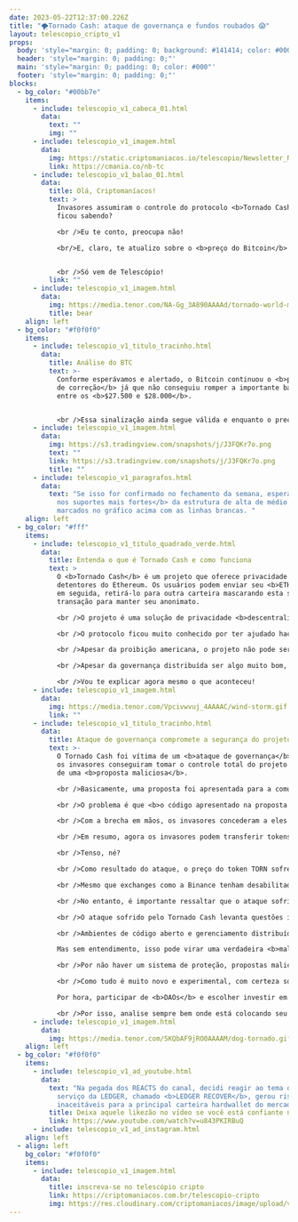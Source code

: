 ```yaml
---
date: 2023-05-22T12:37:00.226Z
title: "🌪️Tornado Cash: ataque de governança e fundos roubados 😱"
layout: telescopio_cripto_v1
props:
  body: 'style="margin: 0; padding: 0; background: #141414; color: #000"'
  header: 'style="margin: 0; padding: 0;"'
  main: 'style="margin: 0; padding: 0; color: #000"'
  footer: 'style="margin: 0; padding: 0;"'
blocks:
  - bg_color: "#00bb7e"
    items:
      - include: telescopio_v1_cabeca_01.html
        data:
          text: ""
          img: ""
      - include: telescopio_v1_imagem.html
        data:
          img: https://static.criptomaniacos.io/telescopio/Newsletter_NB.png
          link: https://cmania.co/nb-tc
      - include: telescopio_v1_balao_01.html
        data:
          title: Olá, Criptomaníacos!
          text: >
            Invasores assumiram o controle do protocolo <b>Tornado Cash</b>, tu
            ficou sabendo?

            <br />Eu te conto, preocupa não! 

            <br/>E, claro, te atualizo sobre o <b>preço do Bitcoin</b> também!


            <br />Só vem de Telescópio!
          link: ""
      - include: telescopio_v1_imagem.html
        data:
          img: https://media.tenor.com/NA-Gg_3A890AAAAd/tornado-world-meteorological-day.gif
          title: bear
    align: left
  - bg_color: "#f0f0f0"
    items:
      - include: telescopio_v1_titulo_tracinho.html
        data:
          title: Análise do BTC
          text: >-
            Conforme esperávamos e alertado, o Bitcoin continuou o <b>processo
            de correção</b> já que não conseguiu romper a importante barreira
            entre os <b>$27.500 e $28.000</b>. 


            <br />Essa sinalização ainda segue válida e enquanto o preço não romper esses patamares, veremos a continuação do processo de correção, especialmente se fecharmos o gráfico semanal no domingo perdendo a média de 100p no gráfico diário no nível dos <b>$26.400</b>. Neste caso, o preço pode entrar em um <b>longo processo de correção</b>. 
      - include: telescopio_v1_imagem.html
        data:
          img: https://s3.tradingview.com/snapshots/j/J3FQKr7o.png
          text: ""
          link: https://s3.tradingview.com/snapshots/j/J3FQKr7o.png
          title: ""
      - include: telescopio_v1_paragrafos.html
        data:
          text: "Se isso for confirmado no fechamento da semana, esperamos por <b>testes
            nos suportes mais fortes</b> da estrutura de alta de médio prazo,
            marcados no gráfico acima com as linhas brancas. "
    align: left
  - bg_color: "#fff"
    items:
      - include: telescopio_v1_titulo_quadrado_verde.html
        data:
          title: Entenda o que é Tornado Cash e como funciona
          text: >
            O <b>Tornado Cash</b> é um projeto que oferece privacidade aos
            detentores do Ethereum. Os usuários podem enviar seu <b>ETH</b> e,
            em seguida, retirá-lo para outra carteira mascarando esta segunda
            transação para manter seu anonimato.

            <br />O projeto é uma solução de privacidade <b>descentralizada e sem custódia</b> construída na rede Ethereum. Ele melhora a privacidade da transação, quebrando o link na cadeia entre os endereços do remetente e do destinatário. Tornado Cash usa um contrato inteligente que aceita depósitos <b>ETH e ERC-20</b>.

            <br />O protocolo ficou muito conhecido por ter ajudado hackers a tirar os rastros de <b>invasões milionárias</b>. Isso fez com que o governo americano pusesse o serviço na <b>lista negra</b> do país: cidadãos e empresas são proibidos de utilizar o Tornado Cash.

            <br />Apesar da proibição americana, o projeto não pode ser parado pois tem seu <b>código aberto e é descentralizado</b>. As decisões são tomadas pelos possuidores do seu token nativo <b>TORN</b>, que funcionam como votos no sistema. 

            <br />Apesar da governança distribuída ser algo muito bom, infelizmente foi a brecha para que <b>invasores tomassem o controle</b> do projeto. E nem foi necessário gastar muito dinheiro para isso ou meses de trabalho. 

            <br />Vou te explicar agora mesmo o que aconteceu!
      - include: telescopio_v1_imagem.html
        data:
          img: https://media.tenor.com/Vpcivwvuj_4AAAAC/wind-storm.gif
          link: ""
      - include: telescopio_v1_titulo_tracinho.html
        data:
          title: Ataque de governança compromete a segurança do projeto
          text: >-
            O Tornado Cash foi vítima de um <b>ataque de governança</b> em que
            os invasores conseguiram tomar o controle total do projeto por meio
            de uma <b>proposta maliciosa</b>. 

            <br />Basicamente, uma proposta foi apresentada para a comunidade, que prometia punir agentes mal intencionados na rede. A comunidade aprovou a medida através de seus votos. 

            <br />O problema é que <b>o código apresentado na proposta continha a permissão de modificar a proposta depois de aprovada</b>.

            <br />Com a brecha em mãos, os invasores concederam a eles mesmos <b>1,2 milhão de votos</b>, superando os <b>700.000 votos legítimos</b> de todo o protocolo.

            <br />Em resumo, agora os invasores podem transferir tokens do tesouro, mintar mais <b>TORN</b> ou qualquer outra coisa que desejarem, já que <b>podem aprovar sozinhos quaisquer mudanças</b>.

            <br />Tenso, né?

            <br />Como resultado do ataque, o preço do token TORN sofreu uma queda drástica de quase <b>50% em apenas 24 horas</b>. Os invasores possuem atualmente cerca de <b>100.000 TORNs</b>. 

            <br />Mesmo que exchanges como a Binance tenham desabilitado os depósitos de TORN, os invasores já conseguiram realizar uma quantia por volta de <b>3.5 milhões de reais</b>.

            <br />No entanto, é importante ressaltar que o ataque sofrido não teve repercussões no protocolo <b>Tornado Cash</b>. O protocolo ainda permite aos seus usuários ocultar os movimentos de fundos e endereços digitais por meio do serviço prestado.

            <br />O ataque sofrido pelo Tornado Cash levanta questões importantes sobre a segurança de <b>DAOs</b>, as organizações autônomas descentralizadas.

            <br />Ambientes de código aberto e gerenciamento distribuído de projetos pode ser <b>excelente</b> quando as pessoas entendem no que votam e a razão pela qual votam.

            Mas sem entendimento, isso pode virar uma verdadeira <b>maldição</b>.

            <br />Por não haver um sistema de proteção, propostas maliciosas não são incomuns e, quando são aprovadas, podem simplesmente dar <b>todo o controle a uma única pessoa</b>, como aconteceu com o Tornado Cash.

            <br />Como tudo é muito novo e experimental, com certeza soluções serão apresentadas ao mercado com o tempo. 

            Por hora, participar de <b>DAOs</b> e escolher investir em tokens de governança pode trazer riscos adicionais, quando comparamos com o <b>Bitcoin</b>.

            <br />Por isso, analise sempre bem onde está colocando seu dinheiro e crie um <b>plano de gerenciamento</b> para momentos de crise, tá bem?	
      - include: telescopio_v1_imagem.html
        data:
          img: https://media.tenor.com/SKQbAF9jRO0AAAAM/dog-tornado.gif
    align: left
  - bg_color: "#f0f0f0"
    items:
      - include: telescopio_v1_ad_youtube.html
        data:
          text: "Na pegada dos REACTS do canal, decidi reagir ao tema do momento: o novo
            serviço da LEDGER, chamado <b>LEDGER RECOVER</b>, gerou riscos
            inaceitáveis para a principal carteira hardwallet do mercado?"
          title: Deixa aquele likezão no vídeo se você está confiante no BTC!
          link: https://www.youtube.com/watch?v=u843PKIRBuQ
      - include: telescopio_v1_ad_instagram.html
    align: left
  - align: left
    bg_color: "#f0f0f0"
    items:
      - include: telescopio_v1_imagem.html
        data:
          title: inscreva-se no telescópio cripto
          link: https://criptomaniacos.com.br/telescopio-cripto
          img: https://res.cloudinary.com/criptomaniacos/image/upload/v1662133224/telescopio/inscreva-se-telescopio.png
---
```

